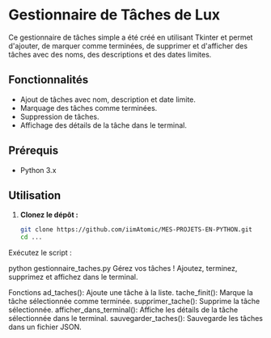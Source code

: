 # Gestionnaire de Tâches de Lux

Ce gestionnaire de tâches simple a été créé en utilisant Tkinter et permet d'ajouter, de marquer comme terminées, de supprimer et d'afficher des tâches avec des noms, des descriptions et des dates limites.

## Fonctionnalités

- Ajout de tâches avec nom, description et date limite.
- Marquage des tâches comme terminées.
- Suppression de tâches.
- Affichage des détails de la tâche dans le terminal.

## Prérequis

- Python 3.x

## Utilisation

1. **Clonez le dépôt :**

   ```bash
   git clone https://github.com/iimAtomic/MES-PROJETS-EN-PYTHON.git
   cd ...
Exécutez le script :

python gestionnaire_taches.py
Gérez vos tâches ! Ajoutez, terminez, supprimez et affichez dans le terminal.

Fonctions
ad_taches(): Ajoute une tâche à la liste.
tache_finit(): Marque la tâche sélectionnée comme terminée.
supprimer_tache(): Supprime la tâche sélectionnée.
afficher_dans_terminal(): Affiche les détails de la tâche sélectionnée dans le terminal.
sauvegarder_taches(): Sauvegarde les tâches dans un fichier JSON.
